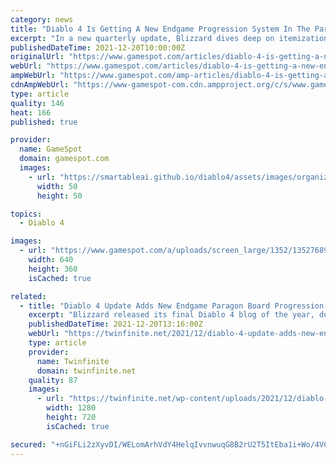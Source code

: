 ```yaml
---
category: news
title: "Diablo 4 Is Getting A New Endgame Progression System In The Paragon Board"
excerpt: "In a new quarterly update, Blizzard dives deep on itemization, the new Paragon Board progression system, and more."
publishedDateTime: 2021-12-20T10:00:00Z
originalUrl: "https://www.gamespot.com/articles/diablo-4-is-getting-a-new-endgame-progression-system-in-the-paragon-board/1100-6499141/"
webUrl: "https://www.gamespot.com/articles/diablo-4-is-getting-a-new-endgame-progression-system-in-the-paragon-board/1100-6499141/"
ampWebUrl: "https://www.gamespot.com/amp-articles/diablo-4-is-getting-a-new-endgame-progression-system-in-the-paragon-board/1100-6499141/"
cdnAmpWebUrl: "https://www-gamespot-com.cdn.ampproject.org/c/s/www.gamespot.com/amp-articles/diablo-4-is-getting-a-new-endgame-progression-system-in-the-paragon-board/1100-6499141/"
type: article
quality: 146
heat: 166
published: true

provider:
  name: GameSpot
  domain: gamespot.com
  images:
    - url: "https://smartableai.github.io/diablo4/assets/images/organizations/gamespot.com-50x50.jpg"
      width: 50
      height: 50

topics:
  - Diablo 4

images:
  - url: "https://www.gamespot.com/a/uploads/screen_large/1352/13527689/3920079-d4_new_quarterly_update.jpg"
    width: 640
    height: 360
    isCached: true

related:
  - title: "Diablo 4 Update Adds New Endgame Paragon Board Progression System"
    excerpt: "Blizzard released its final Diablo 4 blog of the year, detailing a variety of quality of life improvements and changes coming soon."
    publishedDateTime: 2021-12-20T13:16:00Z
    webUrl: "https://twinfinite.net/2021/12/diablo-4-update-adds-new-endgame-paragon-board-progression-system/"
    type: article
    provider:
      name: Twinfinite
      domain: twinfinite.net
    quality: 87
    images:
      - url: "https://twinfinite.net/wp-content/uploads/2021/12/diablo-4.jpg"
        width: 1280
        height: 720
        isCached: true

secured: "+nGiFLi2zXyvDI/WELomArhVdY4HelqIvvnwuqG8B2rU2T5ItEba1i+Wo/4VC8EpAoleA7LITuU2sY/CogdsSgqT4LarBhFV3uw52YTuXpM3QR2In672zApjKNgM5wBkRC2/AuY6vjAHH8AyuS7B7qCaM4Uj8WPr5TDpfoHIyGD/BUu6jx67MgELvKneTlrJ+Pv7Ppz+hUAe4Me7G4/rU9xDMFVREUrAZJV2SW6zrckdQ76Kd/2fJlepfCokYU45Mx58+CPDgHGwjp5GUZBpm1+BxyX/vV2BUMKYyPKKFImKl/z+iPOWb9IlvA5Ix1YoLFgGPN/VNw15Kkmjsx0k6bTxtV2QTWXvzI4Jz+EJKLU=;JAOSR/o8qx1Vh2ka5dSBSg=="
---
```


